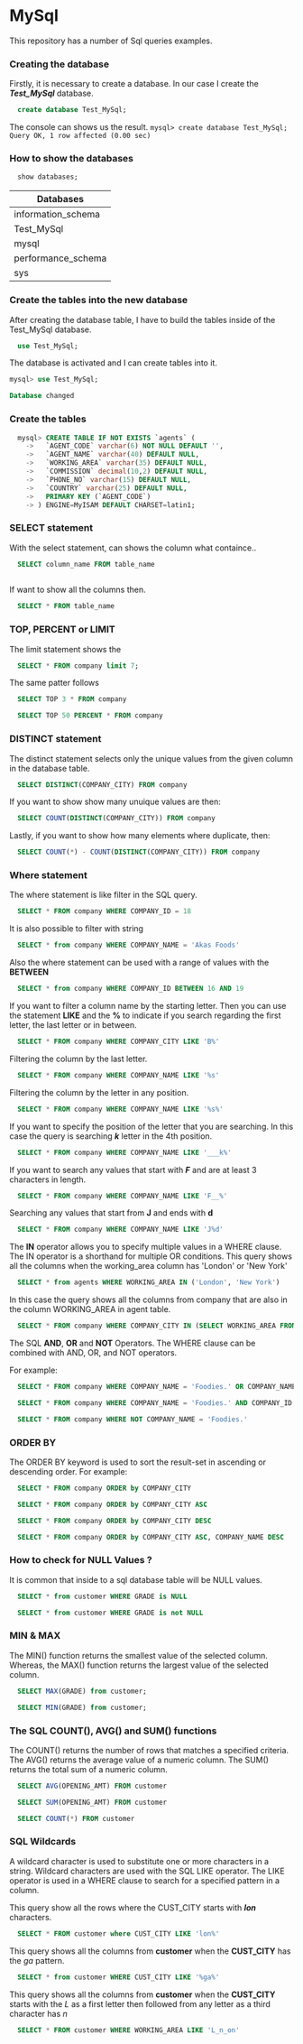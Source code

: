 # MySql

This repository has a number of Sql queries examples. 

### Creating the database

Firstly, it is necessary to create a database. In our case I create the ***Test_MySql*** database.

```sql
  create database Test_MySql;
```

The console can shows us the result.
``
mysql> create database Test_MySql;
Query OK, 1 row affected (0.00 sec)
``
### How to show the databases

```sql
  show databases;
```

|Databases|
|---------|
| information_schema |
| Test_MySql         |
| mysql              |
| performance_schema |
| sys  |


### Create the tables into the new database

After creating the database table, I have to build the tables inside of the Test_MySql database.

```sql
  use Test_MySql;
```
The database is activated and I can create tables into it.

```sql
mysql> use Test_MySql;

Database changed
```

### Create the tables


```sql
  mysql> CREATE TABLE IF NOT EXISTS `agents` (
    ->   `AGENT_CODE` varchar(6) NOT NULL DEFAULT '',
    ->   `AGENT_NAME` varchar(40) DEFAULT NULL,
    ->   `WORKING_AREA` varchar(35) DEFAULT NULL,
    ->   `COMMISSION` decimal(10,2) DEFAULT NULL,
    ->   `PHONE_NO` varchar(15) DEFAULT NULL,
    ->   `COUNTRY` varchar(25) DEFAULT NULL,
    ->   PRIMARY KEY (`AGENT_CODE`)
    -> ) ENGINE=MyISAM DEFAULT CHARSET=latin1;

```

### SELECT statement 

With the select statement, can shows the column what containce..

```sql
  SELECT column_name FROM table_name
  
```

If want to show all the columns then.

```sql
  SELECT * FROM table_name
```

### TOP, PERCENT or LIMIT 

The limit statement shows the

```sql
  SELECT * FROM company limit 7;
```
The same patter follows 

```sql
  SELECT TOP 3 * FROM company
```

```sql
  SELECT TOP 50 PERCENT * FROM company
```


### DISTINCT statement

The distinct statement selects only the unique values from the given column in the database table.

```sql
  SELECT DISTINCT(COMPANY_CITY) FROM company
```

If you want to show show many unuique values are then:

```sql
  SELECT COUNT(DISTINCT(COMPANY_CITY)) FROM company
```
Lastly, if you want to show how many elements where duplicate, then:

```sql
  SELECT COUNT(*) - COUNT(DISTINCT(COMPANY_CITY)) FROM company
```


### Where statement

The where statement is like filter in the SQL query. 

```sql
  SELECT * FROM company WHERE COMPANY_ID = 18
```

It is also possible to filter with string

```sql
  SELECT * from company WHERE COMPANY_NAME = 'Akas Foods'
```

Also the where statement can be used with a range of values with the **BETWEEN**

```sql
  SELECT * from company WHERE COMPANY_ID BETWEEN 16 AND 19
```

If you want to filter a column name by the starting letter. Then you can use the statement **LIKE** and the **%** to indicate if you search regarding the first letter, the last letter or in between. 

```sql
  SELECT * FROM company WHERE COMPANY_CITY LIKE 'B%'
```

Filtering the column by the last letter.

```sql
  SELECT * FROM company WHERE COMPANY_NAME LIKE '%s'
```

Filtering the column by the letter in any position. 

```sql
  SELECT * FROM company WHERE COMPANY_NAME LIKE '%s%'
```

If you want to specify the position of the letter that you are searching. In this case the query is searching ***k*** letter in the 4th position.

```sql
  SELECT * FROM company WHERE COMPANY_NAME LIKE '___k%'
```

If you want to search any values that start with ***F*** and are at least 3 characters in length.

```sql
  SELECT * FROM company WHERE COMPANY_NAME LIKE 'F__%'
```

Searching any values that start from **J** and ends with **d**

```sql
  SELECT * FROM company WHERE COMPANY_NAME LIKE 'J%d'
```

The **IN** operator allows you to specify multiple values in a WHERE clause. The IN operator is a shorthand for multiple OR conditions. This query shows all the columns when the working_area column has 'London' or 'New York' 

```sql
  SELECT * from agents WHERE WORKING_AREA IN ('London', 'New York') 
```

In this case the query shows all the columns from company that are also in the column WORKING_AREA in agent table.

```sql
  SELECT * FROM company WHERE COMPANY_CITY IN (SELECT WORKING_AREA FROM agents)
```

The SQL **AND**, **OR** and **NOT** Operators. The WHERE clause can be combined with AND, OR, and NOT operators.

For example:

```sql
  SELECT * FROM company WHERE COMPANY_NAME = 'Foodies.' OR COMPANY_NAME = 'Order All'
```

```sql
  SELECT * FROM company WHERE COMPANY_NAME = 'Foodies.' AND COMPANY_ID = 17
```

```sql
  SELECT * FROM company WHERE NOT COMPANY_NAME = 'Foodies.'
```

### ORDER BY

The ORDER BY keyword is used to sort the result-set in ascending or descending order. For example:

```sql
  SELECT * FROM company ORDER by COMPANY_CITY 
```

```sql
  SELECT * FROM company ORDER by COMPANY_CITY ASC
```

```sql
  SELECT * FROM company ORDER by COMPANY_CITY DESC
```

```sql
  SELECT * FROM company ORDER by COMPANY_CITY ASC, COMPANY_NAME DESC
```


### How to check for NULL Values ?

It is common that inside to a sql database table will be NULL values.

```sql
  SELECT * from customer WHERE GRADE is NULL
```

```sql
  SELECT * from customer WHERE GRADE is not NULL
```

### MIN & MAX 

The MIN() function returns the smallest value of the selected column. Whereas, the MAX() function returns the largest value of the selected column.

```sql
  SELECT MAX(GRADE) from customer; 
```

```sql
  SELECT MIN(GRADE) from customer; 
```

### The SQL COUNT(), AVG() and SUM() functions

The COUNT() returns the number of rows that matches a specified criteria. The AVG() returns the average value of a numeric column. The SUM() returns the total sum of a numeric column. 

```sql
  SELECT AVG(OPENING_AMT) FROM customer
```

```sql
  SELECT SUM(OPENING_AMT) FROM customer
```

```sql
  SELECT COUNT(*) FROM customer
```

### SQL Wildcards

A wildcard character is used to substitute one or more characters in a string. Wildcard characters are used with the SQL LIKE operator. The LIKE operator is used in a WHERE clause to search for a specified pattern in a column.

This query show all the rows where the CUST_CITY starts with ***lon*** characters.

```sql
  SELECT * FROM customer where CUST_CITY LIKE 'lon%'
```

This query shows all the columns from **customer** when the **CUST_CITY** has the *ga* pattern.

```sql
  SELECT * from customer WHERE CUST_CITY LIKE '%ga%'
```

This query shows all the columns from **customer** when the **CUST_CITY** starts with the *L* as a first letter then followed from any letter as a third character has *n* 

```sql
  SELECT * FROM customer WHERE WORKING_AREA LIKE 'L_n_on'
```


